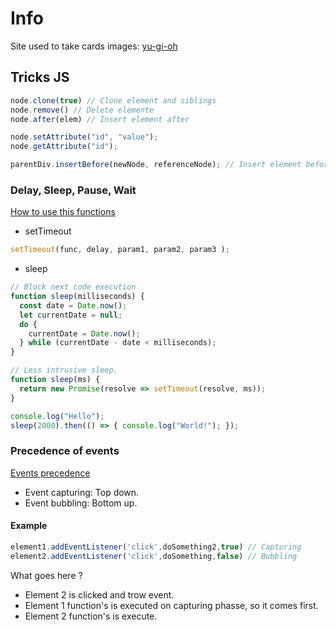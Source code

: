 # Info

Site used to take cards images: [yu-gi-oh](https://www.formatlibrary.com/cards/)


## Tricks JS

```js
node.clone(true) // Clone element and siblings
node.remove() // Delete elemente
node.after(elem) // Insert element after

node.setAttribute("id", "value");
node.getAttribute("id");

parentDiv.insertBefore(newNode, referenceNode); // Insert element before
```

### Delay, Sleep, Pause, Wait

[How to use this functions](https://www.sitepoint.com/delay-sleep-pause-wait/)

- setTimeout
```js
setTimeout(func, delay, param1, param2, param3 );
```


- sleep
```js
// Block next code execution
function sleep(milliseconds) {
  const date = Date.now();
  let currentDate = null;
  do {
    currentDate = Date.now();
  } while (currentDate - date < milliseconds);
}

// Less intrusive sleep.
function sleep(ms) {
  return new Promise(resolve => setTimeout(resolve, ms));
}

console.log("Hello");
sleep(2000).then(() => { console.log("World!"); });
```
### Precedence of events

[Events precedence](https://www.quirksmode.org/js/events_order.html#link4)

- Event capturing: Top down.
- Event bubbling: Bottom up.

#### Example

```js
element1.addEventListener('click',doSomething2,true) // Capturing
element2.addEventListener('click',doSomething,false) // Bubbling
```

What goes here ?
- Element 2 is clicked and trow event.
- Element 1 function's is executed on capturing phasse, so it comes first.
- Element 2 function's is execute.